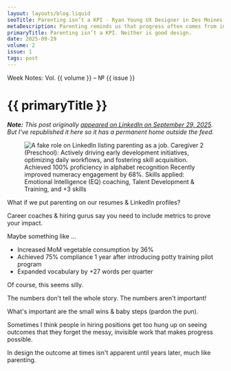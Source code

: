 ```yaml
---
layout: layouts/blog.liquid
seoTitle: Parenting isn’t a KPI - Ryan Young UX Designer in Des Moines, Iowa
metaDescription: Parenting reminds us that progress often comes from invisible work, and why metrics don’t tell the whole story.
primaryTitle: Parenting isn’t a KPI. Neither is good design.
date: 2025-09-29
volume: 2
issue: 1
tags: post
---
```


<span class="small-text-16 eyebrow">Week Notes: Vol. {{ volume }} &ndash; &numero; {{ issue }}</span>

# {{ primaryTitle }}

_**Note:** This post originally <a href="https://www.linkedin.com/posts/rcyou_parenting-hiring-metrics-activity-7378514284210941952-aMmC" target="_blank">appeared on LinkedIn on September 29, 2025</a>. But I've republished it here so it has a permanent home outside the feed._

<figure class="large spacing-top">
    <img class="border" src="{{'/images/blog/parenting-metrics.jpg' | url }}" alt="A fake role on LinkedIn listing parenting as a job. Caregiver 2 (Preschool): Actively driving early development initiatives, optimizing daily workflows, and fostering skill acquisition. Achieved 100% proficiency in alphabet recognition Recently improved numeracy engagement by 68%. Skills applied: Emotional Intelligence (EQ) coaching, Talent Development & Training, and +3 skills">
</figure>

What if we put parenting on our resumes & LinkedIn profiles?

Career coaches &amp; hiring gurus say you need to include metrics to prove your impact.

Maybe something like …

- Increased MoM vegetable consumption by 36%
- Achieved 75% compliance 1 year after introducing potty training pilot program
- Expanded vocabulary by +27 words per quarter

Of course, this seems silly.

The numbers don't tell the whole story. The numbers aren't important!

What's important are the small wins &amp; baby steps (pardon the pun).

Sometimes I think people in hiring positions get too hung up on seeing outcomes that they forget the messy, invisible work that makes progress possible.

In design the outcome at times isn't apparent until years later, much like parenting.